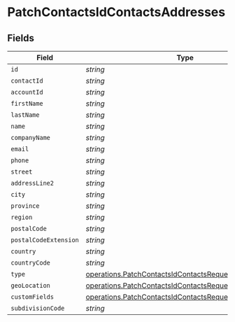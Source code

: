 # PatchContactsIdContactsAddresses


## Fields

| Field                                                                                                                            | Type                                                                                                                             | Required                                                                                                                         | Description                                                                                                                      |
| -------------------------------------------------------------------------------------------------------------------------------- | -------------------------------------------------------------------------------------------------------------------------------- | -------------------------------------------------------------------------------------------------------------------------------- | -------------------------------------------------------------------------------------------------------------------------------- |
| `id`                                                                                                                             | *string*                                                                                                                         | :heavy_minus_sign:                                                                                                               | N/A                                                                                                                              |
| `contactId`                                                                                                                      | *string*                                                                                                                         | :heavy_minus_sign:                                                                                                               | N/A                                                                                                                              |
| `accountId`                                                                                                                      | *string*                                                                                                                         | :heavy_minus_sign:                                                                                                               | N/A                                                                                                                              |
| `firstName`                                                                                                                      | *string*                                                                                                                         | :heavy_minus_sign:                                                                                                               | N/A                                                                                                                              |
| `lastName`                                                                                                                       | *string*                                                                                                                         | :heavy_minus_sign:                                                                                                               | N/A                                                                                                                              |
| `name`                                                                                                                           | *string*                                                                                                                         | :heavy_minus_sign:                                                                                                               | N/A                                                                                                                              |
| `companyName`                                                                                                                    | *string*                                                                                                                         | :heavy_minus_sign:                                                                                                               | N/A                                                                                                                              |
| `email`                                                                                                                          | *string*                                                                                                                         | :heavy_minus_sign:                                                                                                               | N/A                                                                                                                              |
| `phone`                                                                                                                          | *string*                                                                                                                         | :heavy_minus_sign:                                                                                                               | N/A                                                                                                                              |
| `street`                                                                                                                         | *string*                                                                                                                         | :heavy_minus_sign:                                                                                                               | N/A                                                                                                                              |
| `addressLine2`                                                                                                                   | *string*                                                                                                                         | :heavy_minus_sign:                                                                                                               | N/A                                                                                                                              |
| `city`                                                                                                                           | *string*                                                                                                                         | :heavy_minus_sign:                                                                                                               | N/A                                                                                                                              |
| `province`                                                                                                                       | *string*                                                                                                                         | :heavy_minus_sign:                                                                                                               | N/A                                                                                                                              |
| `region`                                                                                                                         | *string*                                                                                                                         | :heavy_minus_sign:                                                                                                               | N/A                                                                                                                              |
| `postalCode`                                                                                                                     | *string*                                                                                                                         | :heavy_minus_sign:                                                                                                               | N/A                                                                                                                              |
| `postalCodeExtension`                                                                                                            | *string*                                                                                                                         | :heavy_minus_sign:                                                                                                               | N/A                                                                                                                              |
| `country`                                                                                                                        | *string*                                                                                                                         | :heavy_minus_sign:                                                                                                               | N/A                                                                                                                              |
| `countryCode`                                                                                                                    | *string*                                                                                                                         | :heavy_minus_sign:                                                                                                               | N/A                                                                                                                              |
| `type`                                                                                                                           | [operations.PatchContactsIdContactsRequestType](../../models/operations/patchcontactsidcontactsrequesttype.md)                   | :heavy_minus_sign:                                                                                                               | N/A                                                                                                                              |
| `geoLocation`                                                                                                                    | [operations.PatchContactsIdContactsRequestGeoLocation](../../models/operations/patchcontactsidcontactsrequestgeolocation.md)     | :heavy_minus_sign:                                                                                                               | N/A                                                                                                                              |
| `customFields`                                                                                                                   | [operations.PatchContactsIdContactsRequestCustomFields](../../models/operations/patchcontactsidcontactsrequestcustomfields.md)[] | :heavy_minus_sign:                                                                                                               | N/A                                                                                                                              |
| `subdivisionCode`                                                                                                                | *string*                                                                                                                         | :heavy_minus_sign:                                                                                                               | N/A                                                                                                                              |